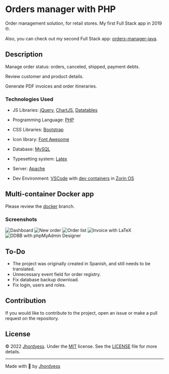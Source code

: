 # Orders manager with PHP

Order management solution, for retail stores. My first Full Stack app in 2019 🤓.

Also, you can check out my second Full Stack app: [orders-manager-java](https://github.com/jhordyess/orders-manager-java).

## Description

Manage order status: orders, canceled, shipped, payment debts.

Review customer and product details.

Generate PDF invoices and order itineraries.

### Technologies Used

- JS Libraries: [jQuery](https://jquery.com/), [ChartJS](https://www.chartjs.org/), [Datatables](https://datatables.net/)
- Programming Language: [PHP](https://www.php.net/)
- CSS Libraries: [Bootstrap](https://getbootstrap.com/)
- Icon library: [Font Awesome](https://fontawesome.com/)
- Database: [MySQL](https://www.mysql.com/)
- Typesetting system: [Latex](https://www.latex-project.org/)
- Server: [Apache](https://httpd.apache.org/)

- Dev Environment: [VSCode](https://code.visualstudio.com/) with [dev containers](https://code.visualstudio.com/docs/remote/containers) in [Zorin OS](https://zorinos.com/)

## Multi-container Docker app

Please review the [docker](https://github.com/jhordyess/orders-manager-php/tree/docker) branch.

### Screenshots

![Dashboard](https://res.cloudinary.com/jhordyess/image/upload/v1660836126/orders-manager/php/Dashboard.png)
![New order](https://res.cloudinary.com/jhordyess/image/upload/v1662128724/orders-manager/php/new_order.png)
![Order list](https://res.cloudinary.com/jhordyess/image/upload/v1662128724/orders-manager/php/order_list.png)
![Invoice with LaTeX](https://res.cloudinary.com/jhordyess/image/upload/v1669155002/orders-manager/php/order_invoice.png)
![DDBB with phpMyAdmin Designer](https://res.cloudinary.com/jhordyess/image/upload/v1662128383/orders-manager/php/DDBB.png)

## To-Do

- The project was originally created in Spanish, and still needs to be translated.
- Unnecessary event field for order registry.
- Fix database backup download.
- Fix login, users and roles.

## Contribution

If you would like to contribute to the project, open an issue or make a pull request on the repository.

## License

© 2022 [Jhordyess](https://github.com/jhordyess). Under the [MIT](https://choosealicense.com/licenses/mit/) license. See the [LICENSE](./LICENSE) file for more details.

---

Made with 💪 by [Jhordyess](https://www.jhordyess.com/)
